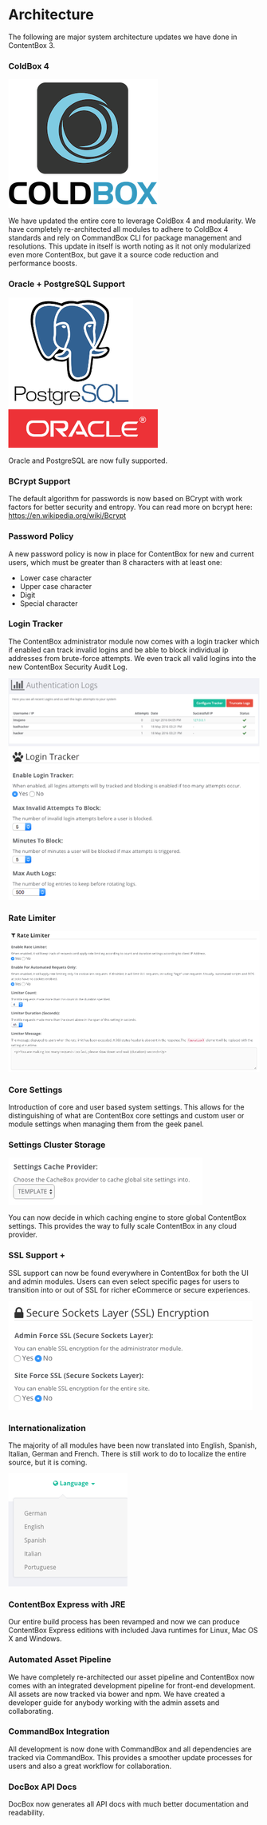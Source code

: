 # Architecture

The following are major system architecture updates we have done in ContentBox 3.

### ColdBox 4 

![](/images/ColdBoxLogo2015_300.png)

We have updated the entire core to leverage ColdBox 4 and modularity.  We have completely re-architected all modules to adhere to ColdBox 4 standards and rely on CommandBox CLI for package management and resolutions.  This update in itself is worth noting as it not only modularized even more ContentBox, but gave it a source code reduction and performance boosts.


### <i class="fa fa-database"></i> Oracle + PostgreSQL Support

<img src="/images/postgresql.png" width="250">
<img src="/images/oracle.gif" width="300">

Oracle and PostgreSQL are now fully supported.


### <i class="fa fa-user-secret"></i> BCrypt Support
The default algorithm for passwords is now based on BCrypt with work factors for better security and entropy. You can read more on bcrypt here: https://en.wikipedia.org/wiki/Bcrypt


### <i class="fa fa-lock"></i> Password Policy
A new password policy is now in place for ContentBox for new and current users, which must be greater than 8 characters with at least one:

* Lower case character
* Upper case character
* Digit
* Special character


### <i class="fa fa-paw"></i> Login Tracker

The ContentBox administrator module now comes with a login tracker which if enabled can track invalid logins and be able to block individual ip addresses from brute-force attempts.  We even track all valid logins into the new ContentBox Security Audit Log.

![](/images/authlogs.png)
![](/images/logintracker.png)

### <i class="fa fa-filter"></i> Rate Limiter


![](/images/ratelimiter.png)


### <i class="fa fa-gear"></i> Core Settings
Introduction of core and user based system settings. This allows for the distinguishing of what are ContentBox core settings and custom user or module settings when managing them from the geek panel.


### <i class="fa fa-globe"></i> Settings Cluster Storage

![](/images/cluster_settings.png)


You can now decide in which caching engine to store global ContentBox settings. This provides the way to fully scale ContentBox in any cloud provider.


### <i class="fa fa-shield"></i> SSL Support + 
SSL support can now be found everywhere in ContentBox for both the UI and admin modules.  Users can even select specific pages for users to transition into or out of SSL for richer eCommerce or secure experiences.


![](/images/ssl_settings.png)

### <i class="fa fa-language"></i> Internationalization
The majority of all modules have been now translated into English, Spanish, Italian, German and French.  There is still work to do to localize the entire source, but it is coming.

![](/images/i18n.png)

### <i class="fa fa-coffee"></i> ContentBox Express with JRE
Our entire build process has been revamped and now we can produce ContentBox Express editions with included Java runtimes for Linux, Mac OS X and Windows.


### <i class="fa fa-exchange"></i> Automated Asset Pipeline
We have completely re-architected our asset pipeline and ContentBox now comes with an integrated development pipeline for front-end development.  All assets are now tracked via bower and npm.  We have created a developer guide for anybody working with the admin assets and collaborating.


### <i class="fa fa-terminal"></i> CommandBox Integration
All development is now done with CommandBox and all dependencies are tracked via CommandBox.  This provides a smoother update processes for users and also a great workflow for collaboration.

### <i class="fa fa-book"></i> DocBox API Docs
DocBox now generates all API docs with much better documentation and readability.

